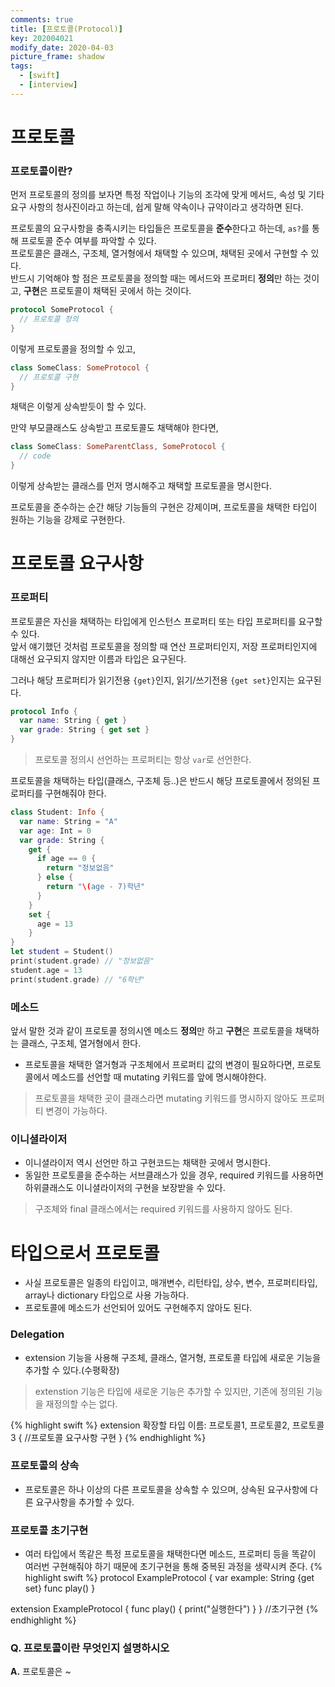 ```yaml
---
comments: true
title: [프로토콜(Protocol)]
key: 202004021
modify_date: 2020-04-03
picture_frame: shadow
tags:
  - [swift]
  - [interview]
---
```


# 프로토콜

### 프로토콜이란?
먼저 프로토콜의 정의를 보자면 특정 작업이나 기능의 조각에 맞게 메서드, 속성 및 기타 요구 사항의 청사진이라고 하는데, 쉽게 말해 약속이나 규약이라고 생각하면 된다.

프로토콜의 요구사항을 충족시키는 타입들은 프로토콜을 **준수**한다고 하는데, `as?`를 통해 프로토콜 준수 여부를 파악할 수 있다.   
프로토콜은 클래스, 구조체, 열거형에서 채택할 수 있으며, 채택된 곳에서 구현할 수 있다.   
반드시 기억해야 할 점은 프로토콜을 정의할 때는 메서드와 프로퍼티 **정의**만 하는 것이고, **구현**은 프로토콜이 채택된 곳에서 하는 것이다.
```swift
protocol SomeProtocol {
  // 프로토콜 정의
}
```
이렇게 프로토콜을 정의할 수 있고,
```swift
class SomeClass: SomeProtocol {
  // 프로토콜 구현
}
```
채택은 이렇게 상속받듯이 할 수 있다.

만약 부모클래스도 상속받고 프로토콜도 채택해야 한다면,
```swift
class SomeClass: SomeParentClass, SomeProtocol {
  // code
}
```
이렇게 상속받는 클래스를 먼저 명시해주고 채택할 프로토콜을 명시한다.

프로토콜을 준수하는 순간 해당 기능들의 구현은 강제이며, 프로토콜을 채택한 타입이 원하는 기능을 강제로 구현한다.

# 프로토콜 요구사항

### 프로퍼티
프로토콜은 자신을 채택하는 타입에게 인스턴스 프로퍼티 또는 타입 프로퍼티를 요구할 수 있다.   
앞서 얘기했던 것처럼 프로토콜을 정의할 때 연산 프로퍼티인지, 저장 프로퍼티인지에 대해선 요구되지 않지만 이름과 타입은 요구된다.

그러나 해당 프로퍼티가 읽기전용 `{get}`인지, 읽기/쓰기전용 `{get set}`인지는 요구된다.
```swift
protocol Info {
  var name: String { get }
  var grade: String { get set }
}
```
> 프로토콜 정의시 선언하는 프로퍼티는 항상 `var`로 선언한다.

프로토콜을 채택하는 타입(클래스, 구조체 등..)은 반드시 해당 프로토콜에서 정의된 프로퍼티를 구현해줘야 한다.
```swift
class Student: Info {
  var name: String = "A"
  var age: Int = 0
  var grade: String {
    get {
      if age == 0 {
        return "정보없음"
      } else {
        return "\(age - 7)학년"
      }
    }
    set {
      age = 13
    }
}
let student = Student()
print(student.grade) // "정보없음"
student.age = 13
print(student.grade) // "6학년"
```

### 메소드
앞서 말한 것과 같이 프로토콜 정의시엔 메소드 **정의**만 하고 **구현**은 프로토콜을 채택하는 클래스, 구조체, 열거형에서 한다.
- 프로토콜을 채택한 열거형과 구조체에서 프로퍼티 값의 변경이 필요하다면, 프로토콜에서 메소드를 선언할 때 mutating 키워드를 앞에 명시해야한다.
> 프로토콜을 채택한 곳이 클래스라면 mutating 키워드를 명시하지 않아도 프로퍼티 변경이 가능하다.

### 이니셜라이저
- 이니셜라이저 역시 선언만 하고 구현코드는 채택한 곳에서 명시한다.
- 동일한 프로토콜을 준수하는 서브클래스가 있을 경우, required 키워드를 사용하면 하위클래스도 이니셜라이저의 구현을 보장받을 수 있다.
> 구조체와 final 클래스에서는 required 키워드를 사용하지 않아도 된다.   


# 타입으로서 프로토콜
- 사실 프로토콜은 일종의 타입이고, 매개변수, 리턴타입, 상수, 변수, 프로퍼티타입, array나 dictionary 타입으로 사용 가능하다.
- 프로토콜에 메소드가 선언되어 있어도 구현해주지 않아도 된다.

### Delegation
- extension 기능을 사용해 구조체, 클래스, 열거형, 프로토콜 타입에 새로운 기능을 추가할 수 있다.(수평확장)
> extenstion 기능은 타입에 새로운 기능은 추가할 수 있지만, 기존에 정의된 기능을 재정의할 수는 없다.
  
{% highlight swift %}
extension 확장할 타입 이름: 프로토콜1, 프로토콜2, 프로토콜3 {
  //프로토콜 요구사항 구현
}
{% endhighlight %}

### 프로토콜의 상속
- 프로토콜은 하나 이상의 다른 프로토콜을 상속할 수 있으며, 상속된 요구사항에 다른 요구사항을 추가할 수 있다.

### 프로토콜 초기구현
- 여러 타입에서 똑같은 특정 프로토콜을 채택한다면 메소드, 프로퍼티 등을 똑같이 여러번 구현해줘야 하기 때문에 초기구현을 통해 중복된 과정을 생략시켜 준다.
{% highlight swift %}
protocol ExampleProtocol {
  var example: String {get set}
  func play()
}

extension ExampleProtocol {
  func play() {
    print("실행한다")
  }
} //초기구현
{% endhighlight %}

### Q. 프로토콜이란 무엇인지 설명하시오

**A.** 프로토콜은 ~
